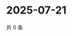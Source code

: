 # 2025-07-21

共 0 条

<!-- BEGIN ZHIHUVIDEO -->
<!-- 最后更新时间 Mon Jul 21 2025 21:33:27 GMT+0800 (China Standard Time) -->

<!-- END ZHIHUVIDEO -->
